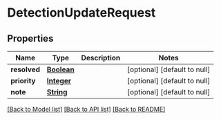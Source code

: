 # DetectionUpdateRequest
## Properties

Name | Type | Description | Notes
------------ | ------------- | ------------- | -------------
**resolved** | [**Boolean**](boolean.md) |  | [optional] [default to null]
**priority** | [**Integer**](integer.md) |  | [optional] [default to null]
**note** | [**String**](string.md) |  | [optional] [default to null]

[[Back to Model list]](../README.md#documentation-for-models) [[Back to API list]](../README.md#documentation-for-api-endpoints) [[Back to README]](../README.md)

